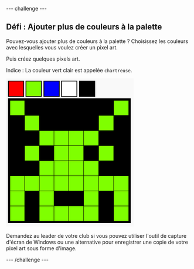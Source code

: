 --- challenge ---
## Défi : Ajouter plus de couleurs à la palette

Pouvez-vous ajouter plus de couleurs à la palette ? Choisissez les couleurs avec lesquelles vous voulez créer un pixel art. 

Puis créez quelques pixels art.

Indice : La couleur vert clair est appelée `chartreuse`.

![screenshot](images/pixel-art-final.png)

Demandez au leader de votre club si vous pouvez utiliser l'outil de capture d'écran de Windows ou une alternative pour enregistrer une copie de votre pixel art sous forme d'image. 

--- /challenge ---
